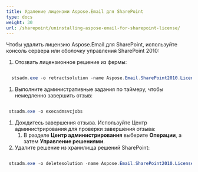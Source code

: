 ```yaml
---
title: Удаление лицензии Aspose.Email для SharePoint
type: docs
weight: 30
url: /sharepoint/uninstalling-aspose-email-for-sharepoint-license/
---
```


Чтобы удалить лицензию Aspose.Email для SharePoint, используйте консоль сервера или оболочку управления SharePoint 2010:

1. Отозвать лицензионное решение из фермы: 

``` java

  stsadm.exe -o retractsolution -name Aspose.Email.SharePoint2010.License.wsp -immediate

```

1. Выполните административные задания по таймеру, чтобы немедленно завершить отзыв: 

``` java

 stsadm.exe -o execadmsvcjobs

```

1. Дождитесь завершения отзыва. Используйте Центр администрирования для проверки завершения отзыва: 
   1. В разделе **Центр администрирования** выберите **Операции**, а затем **Управление решениями**.
1. Удалите решение из хранилища решений SharePoint: 

``` java

 stsadm.exe -o deletesolution -name Aspose.Email.SharePoint2010.License.wsp

```